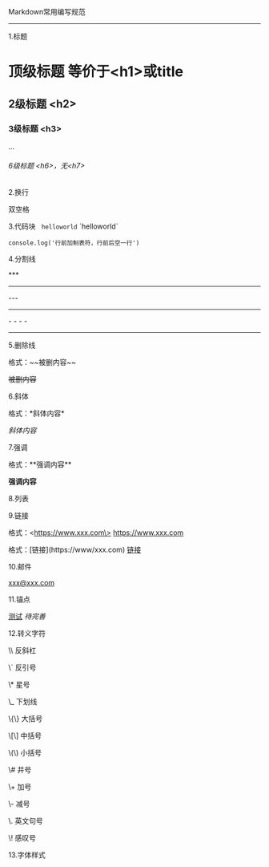 Markdown常用编写规范  
***  
1.标题  
# 顶级标题 等价于\<h1\>或title  
## 2级标题 \<h2\>  
### 3级标题 \<h3\>  
...  
###### 6级标题 \<h6\>，无\<h7\>  
  
  
2.换行  

双空格  

3.代码块  
    `helloworld`  \`helloworld\`
   
    console.log('行前加制表符，行前后空一行')  

4.分割线  

\***  

***

\-\-\-  

---  

\- - - - 

----
  
5.删除线  

格式：\~\~被删内容\~\~  

~~被删内容~~  

6.斜体  

格式：\*斜体内容\*  

*斜体内容*  

7.强调  

格式：\*\*强调内容\*\*  

**强调内容**  

8.列表  

9.链接  

格式：\<https://www.xxx.com\>
 <https://www.xxx.com>  
 
 格式：\[链接\]\(https://www/xxx.com\)
 [链接](https://www.xxx.com)  
 
10.邮件  

<xxx@xxx.com>  

11.锚点  

[测试](#jump) 
*待完善*

12.转义字符  

\\\ 反斜杠  

\\` 反引号  

\\* 星号  

\\_ 下划线  

\\{\\} 大括号  

\\[\\] 中括号  

\\(\\) 小括号  

\\# 井号  

\\+ 加号  

\\- 减号  

\\. 英文句号  

\\! 感叹号  

13.字体样式  

